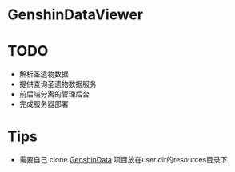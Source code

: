 # GenshinDataViewer

# TODO
* 解析圣遗物数据
* 提供查询圣遗物数据服务
* 前后端分离的管理后台
* 完成服务器部署
# Tips
* 需要自己 clone [GenshinData](https://github.com/Dimbreath/GenshinData) 项目放在user.dir的resources目录下